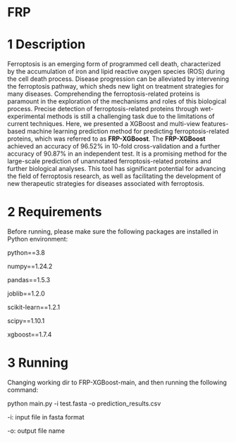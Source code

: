 # FRP

# 1 Description

Ferroptosis is an emerging form of programmed cell death, characterized by the accumulation of iron and lipid reactive oxygen species (ROS) during the cell death process. Disease progression can be alleviated by intervening the ferroptosis pathway, which sheds new light on treatment strategies for many diseases. Comprehending the ferroptosis-related proteins is paramount in the exploration of the mechanisms and roles of this biological process. Precise detection of ferroptosis-related proteins through wet-experimental methods is still a challenging task due to the limitations of current techniques. Here, we presented a XGBoost and multi-view features-based machine learning prediction method for predicting ferroptosis-related proteins, which was referred to as __FRP-XGBoost__.  The __FRP-XGBoost__ achieved an accuracy of 96.52% in 10-fold cross-validation and a further accuracy of 90.87% in an independent test. It is a promising method for the large-scale prediction of unannotated ferroptosis-related proteins and further biological analyses. This tool has significant potential for advancing the field of ferroptosis research, as well as facilitating the development of new therapeutic strategies for diseases associated with ferroptosis.

# 2 Requirements

Before running, please make sure the following packages are installed in Python environment:

python==3.8

numpy==1.24.2

pandas==1.5.3

joblib==1.2.0

scikit-learn==1.2.1

scipy==1.10.1

xgboost==1.7.4


# 3 Running

Changing working dir to FRP-XGBoost-main, and then running the following command:

python main.py -i test.fasta -o prediction_results.csv

-i: input file in fasta format

-o: output file name
